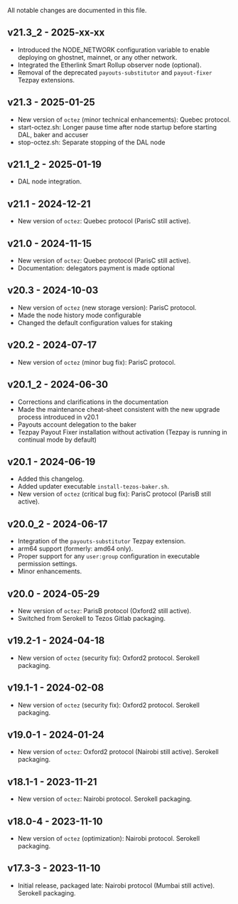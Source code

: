All notable changes are documented in this file.

## v21.3_2 - 2025-xx-xx

- Introduced the NODE_NETWORK configuration variable to enable deploying on ghostnet, mainnet, or any other network.
- Integrated the Etherlink Smart Rollup observer node (optional).
- Removal of the deprecated `payouts-substitutor` and `payout-fixer` Tezpay extensions.

## v21.3 - 2025-01-25

- New version of `octez` (minor technical enhancements): Quebec protocol. 
- start-octez.sh: Longer pause time after node startup before starting DAL, baker and accuser
- stop-octez.sh: Separate stopping of the DAL node

## v21.1_2 - 2025-01-19

- DAL node integration.

## v21.1 - 2024-12-21

- New version of `octez`: Quebec protocol (ParisC still active).

## v21.0 - 2024-11-15

- New version of `octez`: Quebec protocol (ParisC still active).
- Documentation: delegators payment is made optional

## v20.3 - 2024-10-03

- New version of `octez` (new storage version): ParisC protocol. 
- Made the node history mode configurable
- Changed the default configuration values for staking

## v20.2 - 2024-07-17

- New version of `octez` (minor bug fix): ParisC protocol. 

## v20.1_2 - 2024-06-30

- Corrections and clarifications in the documentation
- Made the maintenance cheat-sheet consistent with the new upgrade process introduced in v20.1
- Payouts account delegation to the baker
- Tezpay Payout Fixer installation without activation (Tezpay is running in continual mode by default)

## v20.1 - 2024-06-19

- Added this changelog.
- Added updater executable `install-tezos-baker.sh`.
- New version of `octez` (critical bug fix): ParisC protocol (ParisB still active). 

## v20.0_2 - 2024-06-17

- Integration of the `payouts-substitutor` Tezpay extension.
- arm64 support (formerly: amd64 only).
- Proper support for any `user:group` configuration in executable permission settings.
- Minor enhancements.

## v20.0 - 2024-05-29

- New version of `octez`: ParisB protocol (Oxford2 still active). 
- Switched from Serokell to Tezos Gitlab packaging.

## v19.2-1 - 2024-04-18

- New version of `octez` (security fix): Oxford2 protocol. Serokell packaging.

## v19.1-1 - 2024-02-08

- New version of `octez` (security fix): Oxford2 protocol. Serokell packaging.

## v19.0-1 - 2024-01-24

- New version of `octez`: Oxford2 protocol (Nairobi still active). Serokell packaging.

## v18.1-1 - 2023-11-21

- New version of `octez`: Nairobi protocol. Serokell packaging.

## v18.0-4 - 2023-11-10

- New version of `octez` (optimization): Nairobi protocol. Serokell packaging.

## v17.3-3 - 2023-11-10

- Initial release, packaged late: Nairobi protocol (Mumbai still active). Serokell packaging.
